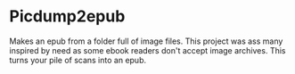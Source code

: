 # Picdump2epub
Makes an epub from a folder full of image files. This project was ass many inspired by need as some ebook readers don't accept image archives. This turns your pile of scans into an epub.
